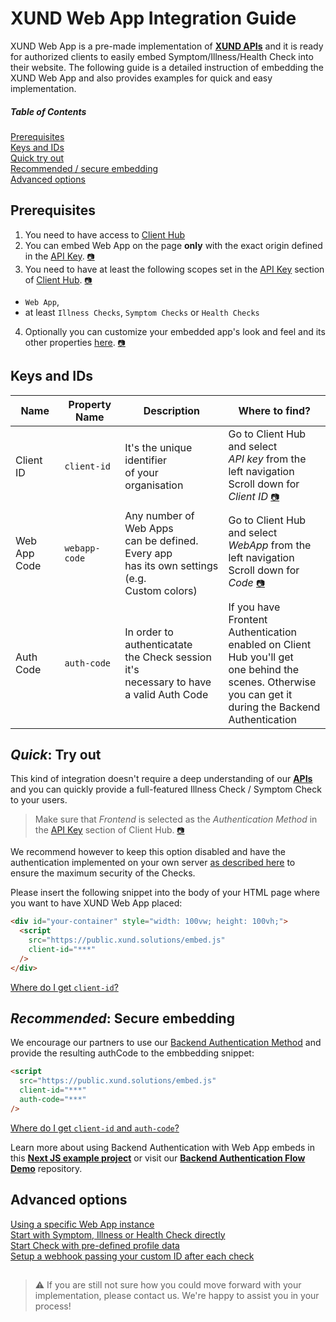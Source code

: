 # XUND Web App Integration Guide

XUND Web App is a pre-made implementation of **[XUND APIs](https://xund-api-documentation.scrollhelp.site/xund-api-documentation/latest/general-information)** and it is ready for authorized clients to easily embed Symptom/Illness/Health Check into their website. The following guide is a detailed instruction of embedding the XUND Web App and also provides examples for quick and easy implementation.

##### Table of Contents  
[Prerequisites](#prerequisites)  
[Keys and IDs](#keys-and-ids)  
[Quick try out](#quick-try-out)  
[Recommended / secure embedding](#recommended-secure-embedding)  
[Advanced options](#advanced-options)  


## Prerequisites

1. You need to have access to [Client Hub](https://clienthub.xund.solutions/)
2. You can embed Web App on the page **only** with the exact origin defined in the [API Key](https://clienthub.xund.solutions/key/). [`📷`](readme-assets/clienthub-apikey-origin.png)
3. You need to have at least the following scopes set in the [API Key](https://clienthub.xund.solutions/key/) section of [Client Hub](https://clienthub.xund.solutions/). [`📷`](readme-assets/clienthub-apikey-scopes.png) 
* `Web App`, 
* at least `Illness Checks`, `Symptom Checks` or `Health Checks`
4. Optionally you can customize your embedded app's look and feel and its other properties [here](https://clienthub.xund.solutions/webApp/). [`📷`](readme-assets/clienthub-webapp-customize.png)

## Keys and IDs

| Name | Property Name | Description | Where to find? |
| - | ---- | - | - |
| Client ID | `client-id` | It's the unique identifier <br />of your organisation | Go to Client Hub and select <br />_API key_ from the left navigation <br />Scroll down for _Client ID_ [`📷`](readme-assets/clienthub-webapp-getcode.png) |
| Web App Code | `webapp-code` | Any number of Web Apps <br />can be defined. Every app <br />has its own settings (e.g. <br />Custom colors) | Go to Client Hub and select <br />_WebApp_ from the left navigation <br />Scroll down for _Code_ [`📷`](readme-assets/clienthub-apikey-getkey.png) |
| Auth Code | `auth-code` | In order to authenticatate <br />the Check session it's <br />necessary to have a valid Auth Code | If you have Frontent Authentication <br />enabled on Client Hub you'll get <br />one behind the scenes. Otherwise <br />you can get it during the Backend <br />Authentication |

## _Quick_: Try out

This kind of integration doesn't require a deep understanding of our **[APIs](https://xund-api-documentation.scrollhelp.site/xund-api-documentation/latest/general-information)** and you can quickly provide a full-featured Illness Check / Symptom Check to your users. 

> Make sure that _Frontend_ is selected as the _Authentication Method_ in the [API Key](https://clienthub.xund.solutions/key/) section of Client Hub. [`📷`](readme-assets/clienthub-apikey-frontend.png)

We recommend however to keep this option disabled and have the authentication implemented on your own server [as described here](https://github.com/XUND-Solutions-GmbH/backend-auth-flow-demo/) to ensure the maximum security of the Checks. 

Please insert the following snippet into the body of your HTML page where you want to have XUND Web App placed:
```html
<div id="your-container" style="width: 100vw; height: 100vh;">
  <script 
    src="https://public.xund.solutions/embed.js" 
    client-id="***" 
  />
</div>
```

[Where do I get `client-id`?](#keys-and-ids)

## _Recommended_: Secure embedding

We encourage our partners to use our [Backend Authentication Method](https://github.com/XUND-Solutions-GmbH/backend-auth-flow-demo/) and provide the resulting authCode to the embbedding snippet: 

```html
<script 
  src="https://public.xund.solutions/embed.js" 
  client-id="***" 
  auth-code="***" 
/>
```

[Where do I get `client-id` and `auth-code`?](#keys-and-ids)

Learn more about using Backend Authentication with Web App embeds in this [**Next JS example project**](nextjs-example/src/app) or visit our [**Backend Authentication Flow Demo**](https://github.com/XUND-Solutions-GmbH/backend-auth-flow-demo/) repository. 

## Advanced options

[Using a specific Web App instance](advanced-options.md#using-a-specific-web-app-instance)  
[Start with Symptom, Illness or Health Check directly](advanced-options.md#start-with)  
[Start Check with pre-defined profile data](advanced-options.md#add-profile-data)  
[Setup a webhook passing your custom ID after each check](advanced-options.md#setup-a-webhook-passing-your-custom-id-after-each-check)  


##

> ⚠️ If you are still not sure how you could move forward with your implementation, please contact us. We're happy to assist you in your process!

